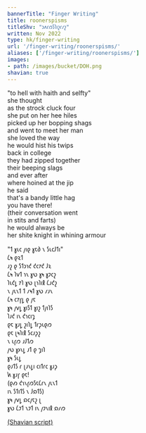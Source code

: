 ```yaml
---
bannerTitle: "Finger Writing"
title: roonerspisms
titleShv: "𐑮𐑵𐑩𐑼𐑕𐑐𐑦𐑟𐑩𐑥𐑟"
written: Nov 2022
type: hk/finger-writing
url: '/finger-writing/roonerspisms/'
aliases: ['/finger-writing/roonerspisms/']
images:
- path: /images/bucket/DOH.png
shavian: true
---
```


<div class="latin">

"to hell with haith and selfty"  
she thought  
as the strock cluck four  
she put on her hee hiles  
picked up her bopping shags  
and went to meet her man  
she loved the way  
he would hist his twips  
back in college  
they had zipped together  
their beeping slags  
and ever after  
where hoined at the jip  
he said   
that's a bandy little hag  
you have there!  
(their conversation went    
in stits and farts)  
he would always be  
her shite knight in whining armour  

</div>

<div class="shavian">

"𐑑 𐑣𐑧𐑤 𐑢𐑦𐑞 𐑣𐑱𐑔 𐑯 𐑕𐑧𐑤𐑓𐑑𐑦"  
𐑖𐑰 𐑞𐑷𐑑  
𐑨𐑟 𐑞 𐑕𐑑𐑮𐑪𐑒 𐑒𐑤𐑳𐑒 𐑓𐑷  
𐑖𐑰 𐑐𐑫𐑑 𐑪𐑯 𐑣𐑻 𐑣𐑰 𐑣𐑲𐑤𐑟  
𐑐𐑧𐑒𐑛 𐑳𐑐 𐑣𐑻 𐑚𐑪𐑐𐑦𐑙 𐑖𐑨𐑒𐑟  
𐑯 𐑢𐑧𐑯𐑑 𐑑 𐑥𐑰𐑑 𐑣𐑻 𐑥𐑨𐑯  
𐑖𐑰 𐑤𐑳𐑝𐑛 𐑞 𐑢𐑱  
𐑣𐑰 𐑢𐑫𐑛 𐑣𐑦𐑕𐑑 𐑣𐑦𐑟 𐑑𐑢𐑦𐑐𐑕  
𐑐𐑨𐑒 𐑦𐑯 𐑒𐑪𐑤𐑦𐑡  
𐑞𐑱 𐑣𐑨𐑛 𐑟𐑦𐑐𐑛 𐑑𐑩𐑜𐑧𐑞𐑼  
𐑞𐑱 𐑚𐑰𐑐𐑦𐑙 𐑕𐑤𐑨𐑜𐑟  
𐑯 𐑧𐑝𐑼 𐑨𐑓𐑑𐑼  
𐑢𐑻 𐑣𐑶𐑯𐑛 𐑨𐑑 𐑞 𐑡𐑦𐑐  
𐑣𐑰 𐑕𐑧𐑛  
𐑞𐑨𐑑𐑕 𐑩 𐑚𐑨𐑯𐑛𐑦 𐑤𐑦𐑑𐑩𐑤 𐑣𐑨𐑜  
𐑿 𐑣𐑨𐑝 𐑞𐑱!  
(𐑞𐑺 𐑒𐑪𐑯𐑝𐑼𐑕𐑱𐑖𐑩𐑯 𐑢𐑧𐑯𐑑  
𐑦𐑯 𐑕𐑑𐑦𐑑𐑕 𐑯 𐑓𐑸𐑑𐑕)  
𐑣𐑰 𐑢𐑫𐑛 𐑸𐑤𐑢𐑱𐑟 𐑚  
𐑣𐑻 𐑖𐑲𐑑 𐑯𐑲𐑑 𐑦𐑯 𐑢𐑲𐑯𐑦𐑙 𐑸𐑥𐑼

[(Shavian script)](/shavian/intro)

</div>
